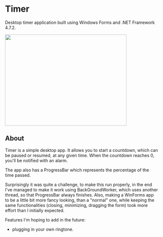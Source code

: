 # Timer
Desktop timer application built using Windows Forms and .NET Framework 4.7.2.

<img src="https://user-images.githubusercontent.com/31261595/157706616-de07d04e-285b-42e8-a6e4-8ee01bc76a39.png" width="400" height="300">

## About
Timer is a simple desktop app. It allows you to start a countdown, which can be paused or resumed, at any given time. When the countdown reaches 0, you'll be notified with an alarm.

The app also has a ProgressBar which represents the percentage of the time passed.

Surprisingly it was quite a challenge, to make this run properly, in the end I've managed to make it work using BackGroundWorker, which uses another thread, so that ProgressBar always finishes. Also, making a WinForms app to be a little bit more fancy looking, than a "normal" one, while keeping the same functionalities (closing, minimizing, dragging the form) took more effort than I initially expected.

Features I'm hoping to add in the future:
- plugging in your own ringtone.

